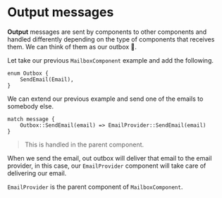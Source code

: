 # Output messages

**Output** messages are sent by components to other components and handled differently depending on the type of components that receives them. We can think of them as our outbox 🚚.

Let take our previous `MailboxComponent` example and add the following.

```rust,no_run,noplayground
enum Outbox {
    SendEmail(Email),
}
```

We can extend our previous example and send one of the emails to somebody else.

```rust,no_run,noplayground
match message {
    Outbox::SendEmail(email) => EmailProvider::SendEmail(email)
}
```

> This is handled in the parent component.

When we send the email, out outbox will deliver that email to the email provider, in this case, our `EmailProvider` component will take care of delivering our email.

`EmailProvider` is the parent component of `MailboxComponent`.
